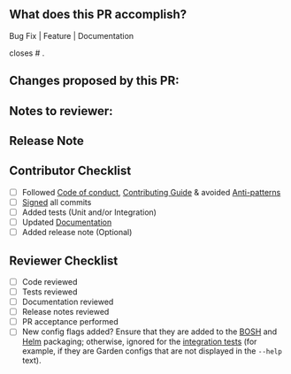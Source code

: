 <!--
Hi there! Thanks for submitting a pull request to Concourse!

The title of your pull request will be used to generate the release notes.
Please provide a brief sentence that describes the PR, using the [imperative
mood]. Please refrain from adding prefixes like 'feature:', and don't include a
period at the end.

Examples: "Add feature to doohickey", "Fix panic during spline reticulation"

We will edit the title if needed so don't worry about getting it perfect!

To help us review your PR, please fill in the following information.
-->

[imperative mood]: https://chris.beams.io/posts/git-commit/#imperative

## What does this PR accomplish?
<!--
Choose all that apply.
Also, mention the linked issue here.
This will magically close the issue once the PR is merged.
-->
Bug Fix | Feature | Documentation

closes # .

## Changes proposed by this PR:
<!--
Tell the reviewer What changed, Why, and How were you able to accomplish that?
-->

## Notes to reviewer:
<!--
Leave a message to whoever is going to review this PR.
Mainly, pointers to review the PR, and how they can test it.
-->

## Release Note
<!--
If needed, you can leave a list of detailed descriptions here which will be
used to generate the release note for the next version of Concourse. The title
of the PR will also be pulled into the release note.

Example:
* Reticulating splines is the new process Concourse uses to create the network
  of lines between jobs.
-->

## Contributor Checklist
<!--
Most of the PRs should have the following added to them,
this doesn't apply to all PRs, so it is helpful to tell us what you did.
-->
- [ ] Followed [Code of conduct], [Contributing Guide] & avoided [Anti-patterns]
- [ ] [Signed] all commits
- [ ] Added tests (Unit and/or Integration)
- [ ] Updated [Documentation]
- [ ] Added release note (Optional)

[Code of Conduct]: https://github.com/concourse/concourse/blob/master/CODE_OF_CONDUCT.md
[Contributing Guide]: https://github.com/concourse/concourse/blob/master/CONTRIBUTING.md
[Anti-patterns]: https://github.com/concourse/concourse/wiki/Anti-Patterns
[Signed]: https://help.github.com/en/github/authenticating-to-github/signing-commits
[Documentation]: https://github.com/concourse/docs

## Reviewer Checklist
<!--
This section is intended for the reviewers only, to track review
progress.
-->
- [ ] Code reviewed
- [ ] Tests reviewed
- [ ] Documentation reviewed
- [ ] Release notes reviewed
- [ ] PR acceptance performed
- [ ] New config flags added? Ensure that they are added to the
  [BOSH](https://github.com/concourse/concourse-bosh-release) and
  [Helm](https://github.com/concourse/helm) packaging; otherwise, ignored for
  the [integration
  tests](https://github.com/concourse/ci/tree/master/tasks/scripts/check-distribution-env)
  (for example, if they are Garden configs that are not displayed in the
  `--help` text).
